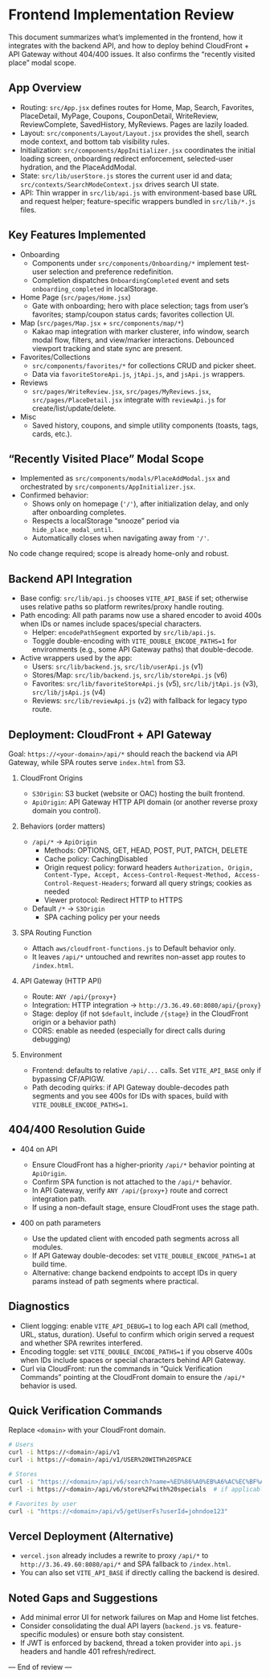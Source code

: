 # Frontend Implementation Review

This document summarizes what’s implemented in the frontend, how it integrates with the backend API, and how to deploy behind CloudFront + API Gateway without 404/400 issues. It also confirms the “recently visited place” modal scope.

## App Overview

- Routing: `src/App.jsx` defines routes for Home, Map, Search, Favorites, PlaceDetail, MyPage, Coupons, CouponDetail, WriteReview, ReviewComplete, SavedHistory, MyReviews. Pages are lazily loaded.
- Layout: `src/components/Layout/Layout.jsx` provides the shell, search mode context, and bottom tab visibility rules.
- Initialization: `src/components/AppInitializer.jsx` coordinates the initial loading screen, onboarding redirect enforcement, selected-user hydration, and the PlaceAddModal.
- State: `src/lib/userStore.js` stores the current user id and data; `src/contexts/SearchModeContext.jsx` drives search UI state.
- API: Thin wrapper in `src/lib/api.js` with environment-based base URL and request helper; feature-specific wrappers bundled in `src/lib/*.js` files.

## Key Features Implemented

- Onboarding
  - Components under `src/components/Onboarding/*` implement test-user selection and preference redefinition.
  - Completion dispatches `OnboardingCompleted` event and sets `onboarding_completed` in localStorage.
- Home Page (`src/pages/Home.jsx`)
  - Gate with onboarding; hero with place selection; tags from user’s favorites; stamp/coupon status cards; favorites collection UI.
- Map (`src/pages/Map.jsx` + `src/components/map/*`)
  - Kakao map integration with marker clusterer, info window, search modal flow, filters, and view/marker interactions. Debounced viewport tracking and state sync are present.
- Favorites/Collections
  - `src/components/favorites/*` for collections CRUD and picker sheet.
  - Data via `favoriteStoreApi.js`, `jtApi.js`, and `jsApi.js` wrappers.
- Reviews
  - `src/pages/WriteReview.jsx`, `src/pages/MyReviews.jsx`, `src/pages/PlaceDetail.jsx` integrate with `reviewApi.js` for create/list/update/delete.
- Misc
  - Saved history, coupons, and simple utility components (toasts, tags, cards, etc.).

## “Recently Visited Place” Modal Scope

- Implemented as `src/components/modals/PlaceAddModal.jsx` and orchestrated by `src/components/AppInitializer.jsx`.
- Confirmed behavior:
  - Shows only on homepage (`'/'`), after initialization delay, and only after onboarding completes.
  - Respects a localStorage “snooze” period via `hide_place_modal_until`.
  - Automatically closes when navigating away from `'/'`.

No code change required; scope is already home-only and robust.

## Backend API Integration

- Base config: `src/lib/api.js` chooses `VITE_API_BASE` if set; otherwise uses relative paths so platform rewrites/proxy handle routing.
- Path encoding: All path params now use a shared encoder to avoid 400s when IDs or names include spaces/special characters.
  - Helper: `encodePathSegment` exported by `src/lib/api.js`.
  - Toggle double-encoding with `VITE_DOUBLE_ENCODE_PATHS=1` for environments (e.g., some API Gateway paths) that double-decode.
- Active wrappers used by the app:
  - Users: `src/lib/backend.js`, `src/lib/userApi.js` (v1)
  - Stores/Map: `src/lib/backend.js`, `src/lib/storeApi.js` (v6)
  - Favorites: `src/lib/favoriteStoreApi.js` (v5), `src/lib/jtApi.js` (v3), `src/lib/jsApi.js` (v4)
  - Reviews: `src/lib/reviewApi.js` (v2) with fallback for legacy typo route.

## Deployment: CloudFront + API Gateway

Goal: `https://<your-domain>/api/*` should reach the backend via API Gateway, while SPA routes serve `index.html` from S3.

1) CloudFront Origins
   - `S3Origin`: S3 bucket (website or OAC) hosting the built frontend.
   - `ApiOrigin`: API Gateway HTTP API domain (or another reverse proxy domain you control).

2) Behaviors (order matters)
   - `/api/*` → `ApiOrigin`
     - Methods: OPTIONS, GET, HEAD, POST, PUT, PATCH, DELETE
     - Cache policy: CachingDisabled
     - Origin request policy: forward headers `Authorization, Origin, Content-Type, Accept, Access-Control-Request-Method, Access-Control-Request-Headers`; forward all query strings; cookies as needed
     - Viewer protocol: Redirect HTTP to HTTPS
   - Default `/*` → `S3Origin`
     - SPA caching policy per your needs

3) SPA Routing Function
   - Attach `aws/cloudfront-functions.js` to Default behavior only.
   - It leaves `/api/*` untouched and rewrites non-asset app routes to `/index.html`.

4) API Gateway (HTTP API)
   - Route: `ANY /api/{proxy+}`
   - Integration: HTTP integration → `http://3.36.49.60:8080/api/{proxy}`
   - Stage: deploy (if not `$default`, include `/{stage}` in the CloudFront origin or a behavior path)
   - CORS: enable as needed (especially for direct calls during debugging)

5) Environment
   - Frontend: defaults to relative `/api/...` calls. Set `VITE_API_BASE` only if bypassing CF/APIGW.
   - Path decoding quirks: if API Gateway double-decodes path segments and you see 400s for IDs with spaces, build with `VITE_DOUBLE_ENCODE_PATHS=1`.

## 404/400 Resolution Guide

- 404 on API
  - Ensure CloudFront has a higher-priority `/api/*` behavior pointing at `ApiOrigin`.
  - Confirm SPA function is not attached to the `/api/*` behavior.
  - In API Gateway, verify `ANY /api/{proxy+}` route and correct integration path.
  - If using a non-default stage, ensure CloudFront uses the stage path.

- 400 on path parameters
  - Use the updated client with encoded path segments across all modules.
  - If API Gateway double-decodes: set `VITE_DOUBLE_ENCODE_PATHS=1` at build time.
  - Alternative: change backend endpoints to accept IDs in query params instead of path segments where practical.

## Diagnostics

- Client logging: enable `VITE_API_DEBUG=1` to log each API call (method, URL, status, duration). Useful to confirm which origin served a request and whether SPA rewrites interfered.
- Encoding toggle: set `VITE_DOUBLE_ENCODE_PATHS=1` if you observe 400s when IDs include spaces or special characters behind API Gateway.
- Curl via CloudFront: run the commands in “Quick Verification Commands” pointing at the CloudFront domain to ensure the `/api/*` behavior is used.

## Quick Verification Commands

Replace `<domain>` with your CloudFront domain.

```bash
# Users
curl -i https://<domain>/api/v1
curl -i https://<domain>/api/v1/USER%20WITH%20SPACE

# Stores
curl -i "https://<domain>/api/v6/search?name=%ED%86%A0%EB%A6%AC%EC%BF%A0"
curl -i https://<domain>/api/v6/store%2Fwith%20specials  # if applicable

# Favorites by user
curl -i "https://<domain>/api/v5/getUserFs?userId=johndoe123"
```

## Vercel Deployment (Alternative)

- `vercel.json` already includes a rewrite to proxy `/api/*` to `http://3.36.49.60:8080/api/*` and SPA fallback to `/index.html`.
- You can also set `VITE_API_BASE` if directly calling the backend is desired.

## Noted Gaps and Suggestions

- Add minimal error UI for network failures on Map and Home list fetches.
- Consider consolidating the dual API layers (`backend.js` vs. feature-specific modules) or ensure both stay consistent.
- If JWT is enforced by backend, thread a token provider into `api.js` headers and handle 401 refresh/redirect.

— End of review —
